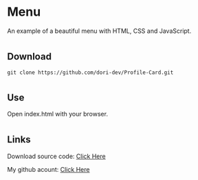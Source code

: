 # Menu
An example of a beautiful menu with HTML, CSS and JavaScript.


#
## Download
```
git clone https://github.com/dori-dev/Profile-Card.git
```


#
## Use
Open index.html with your browser.


#
## Links


Download source code: [Click Here](https://github.com/dori-dev/menu/archive/refs/heads/main.zip)

My github acount: [Click Here](https://github.com/dori-dev/)
